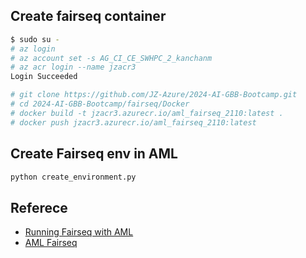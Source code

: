 ## Create fairseq container
```bash
$ sudo su -
# az login
# az account set -s AG_CI_CE_SWHPC_2_kanchanm
# az acr login --name jzacr3
Login Succeeded
```
```bash
# git clone https://github.com/JZ-Azure/2024-AI-GBB-Bootcamp.git
# cd 2024-AI-GBB-Bootcamp/fairseq/Docker
# docker build -t jzacr3.azurecr.io/aml_fairseq_2110:latest .
# docker push jzacr3.azurecr.io/aml_fairseq_2110:latest
```

## Create Fairseq env in AML
```bash
python create_environment.py
```

## Referece
- [Running Fairseq with AML](https://github.com/JZ-Azure/fairseq_with_AML_public)
- [AML Fairseq](https://github.com/Azure/azurehpc/tree/master/experimental/fairseq_moe_docker_slurm)

